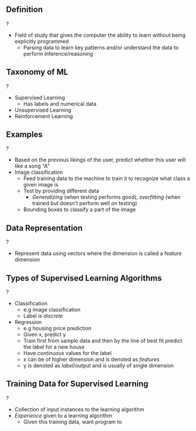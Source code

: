 ## Definition
?
- Field of study that gives the computer the ability to learn without being explicitly programmed
	- Parsing data to learn key patterns and/or understand the data to perform inference/reasoning

## Taxonomy of ML
?
- Supervised Learning
	- Has labels and numerical data
- Unsupervised Learning
- Reinforcement Learning

## Examples
?
- Based on the previous likings of the user, predict whether this user will like a song "A" 
- Image classification
	- Feed training data to the machine to train it to recognize what class a given image is
	- Test by providing different data
		- *Generalizing* (when testing performs good), *overfitting* (when trained but doesn't perform well on testing)
	- Bounding boxes to classify a part of the image
## Data Representation
?
- Represent data using vectors where the dimension is called a feature dimension

## Types of Supervised Learning Algorithms
?
- Classification
	- e.g image classification
	- Label is *discrete*
- Regression
	- e.g housing price prediction
	- Given x, predict y
	- Train first from sample data and then by the line of best fit predict the label for a new house
	- Have *continuous* values for the label
	- x can be of higher dimension and is denoted as *features*
	- y is denoted as *label*/output and is usually of single dimension


## Training Data for Supervised Learning
?
- Collection of input instances to the learning algorithm
- *Experience* given to a learning algorithm
	- Given this training data, want program to 